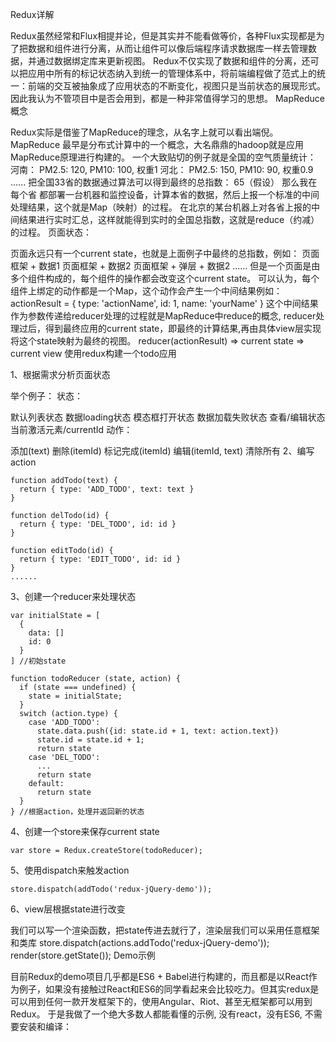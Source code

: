 Redux详解

Redux虽然经常和Flux相提并论，但是其实并不能看做等价，各种Flux实现都是为了把数据和组件进行分离，从而让组件可以像后端程序请求数据库一样去管理数据，并通过数据绑定库来更新视图。
Redux不仅实现了数据和组件的分离，还可以把应用中所有的标记状态纳入到统一的管理体系中，将前端编程做了范式上的统一：前端的交互被抽象成了应用状态的不断变化，视图只是当前状态的展现形式。因此我认为不管项目中是否会用到，都是一种非常值得学习的思想。
MapReduce概念

Redux实际是借鉴了MapReduce的理念，从名字上就可以看出端倪。
MapReduce 最早是分布式计算中的一个概念，大名鼎鼎的hadoop就是应用MapReduce原理进行构建的。
一个大致贴切的例子就是全国的空气质量统计：
河南： PM2.5: 120, PM10: 100, 权重1
河北： PM2.5: 150, PM10: 90, 权重0.9  
......
把全国33省的数据通过算法可以得到最终的总指数： 65（假设）
那么我在每个省 都部署一台机器和监控设备，计算本省的数据，然后上报一个标准的中间处理结果，这个就是Map（映射）的过程。
在北京的某台机器上对各省上报的中间结果进行实时汇总，这样就能得到实时的全国总指数，这就是reduce（约减）的过程。
页面状态：

页面永远只有一个current state，也就是上面例子中最终的总指数，例如：
    页面框架 + 数据1
    页面框架 + 数据2
    页面框架 + 弹层 + 数据2
    ......
但是一个页面是由多个组件构成的，每个组件的操作都会改变这个current state。
可以认为，每个组件上绑定的动作都是一个Map，这个动作会产生一个中间结果例如：
    actionResult = { type: 'actionName', id: 1, name: 'yourName' }
这个中间结果作为参数传递给reducer处理的过程就是MapReduce中reduce的概念, reducer处理过后，得到最终应用的current state，即最终的计算结果,再由具体view层实现将这个state映射为最终的视图。
    reducer(actionResult) => current state => current view
使用redux构建一个todo应用

1、根据需求分析页面状态

举个例子：
状态：

默认列表状态
数据loading状态
模态框打开状态
数据加载失败状态
查看/编辑状态
当前激活元素/currentId
动作：

添加(text)
删除(itemId)
标记完成(itemId)
编辑(itemId, text)
清除所有
2、编写action

    function addTodo(text) {
      return { type: 'ADD_TODO', text: text }
    }

    function delTodo(id) {
      return { type: 'DEL_TODO', id: id }
    }

    function editTodo(id) {
      return { type: 'EDIT_TODO', id: id }
    }
    ......
3、创建一个reducer来处理状态

    var initialState = [
      {
        data: []
        id: 0
      }
    ] //初始state

    function todoReducer (state, action) {
      if (state === undefined) {      
        state = initialState;
      }
      switch (action.type) {
        case 'ADD_TODO':
          state.data.push({id: state.id + 1, text: action.text})
          state.id = state.id + 1;
          return state
        case 'DEL_TODO':
          ...
          return state
        default:
          return state
      }
    } //根据action，处理并返回新的状态
4、创建一个store来保存current state

    var store = Redux.createStore(todoReducer);
5、使用dispatch来触发action

    store.dispatch(addTodo('redux-jQuery-demo'));
6、view层根据state进行改变

我们可以写一个渲染函数，把state传进去就行了，渲染层我们可以采用任意框架和类库
    store.dispatch(actions.addTodo('redux-jQuery-demo'));
    render(store.getState());
Demo示例

目前Redux的demo项目几乎都是ES6 + Babel进行构建的，而且都是以React作为例子，如果没有接触过React和ES6的同学看起来会比较吃力。但其实redux是可以用到任何一款开发框架下的，使用Angular、Riot、甚至无框架都可以用到Redux。
于是我做了一个绝大多数人都能看懂的示例, 没有react，没有ES6, 不需要安装和编译：